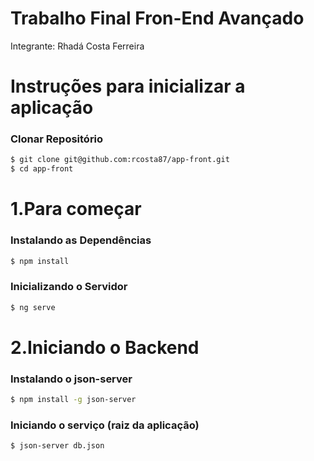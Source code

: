 # Trabalho Final Fron-End Avançado

Integrante: Rhadá Costa Ferreira

# Instruções para inicializar a aplicação

### Clonar Repositório
```sh
$ git clone git@github.com:rcosta87/app-front.git
$ cd app-front
```
# 1.Para começar

### Instalando as Dependências

```sh
$ npm install
```

### Inicializando o Servidor

```sh
$ ng serve
```
# 2.Iniciando o Backend

### Instalando o json-server
```sh
$ npm install -g json-server
```

### Iniciando o serviço (raiz da aplicação)
```sh
$ json-server db.json
```

